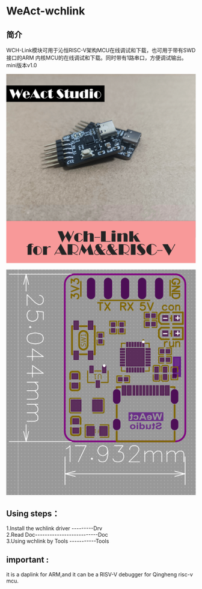 # WeAct-wchlink

## 简介
WCH-Link模块可用于沁恒RISC-V架构MCU在线调试和下载，也可用于带有SWD接口的ARM 内核MCU的在线调试和下载。同时带有1路串口，方便调试输出。 mini版本v1.0

![外形图](Hdk/Wch-Link01.png)

![尺寸图](Hdk/%E5%B0%BA%E5%AF%B8%E5%9B%BE.PNG)

## Using steps：
 1.Install the wchlink driver ---------Drv  <br>
 2.Read Doc--------------------------Doc   <br>
 3.Using wchlink by Tools -----------Tools  <br>

## important : 
it is a daplink for ARM,and it can be a RISV-V debugger for Qingheng risc-v mcu.